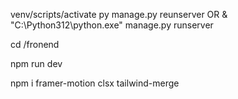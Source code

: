 venv/scripts/activate
py manage.py reunserver OR 
& "C:\Python312\python.exe" manage.py runserver

cd /fronend

npm run dev 


npm i framer-motion clsx tailwind-merge
